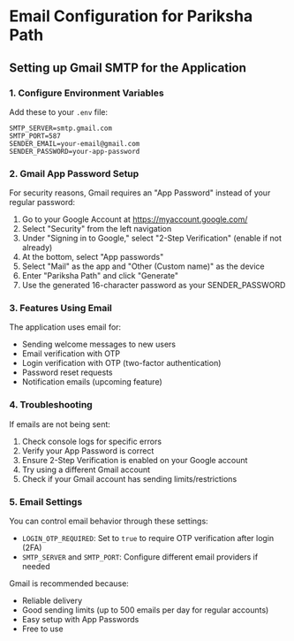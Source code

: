 # Email Configuration for Pariksha Path

## Setting up Gmail SMTP for the Application

### 1. Configure Environment Variables

Add these to your `.env` file:

```
SMTP_SERVER=smtp.gmail.com
SMTP_PORT=587
SENDER_EMAIL=your-email@gmail.com
SENDER_PASSWORD=your-app-password
```

### 2. Gmail App Password Setup

For security reasons, Gmail requires an "App Password" instead of your regular password:

1. Go to your Google Account at https://myaccount.google.com/
2. Select "Security" from the left navigation
3. Under "Signing in to Google," select "2-Step Verification" (enable if not already)
4. At the bottom, select "App passwords"
5. Select "Mail" as the app and "Other (Custom name)" as the device
6. Enter "Pariksha Path" and click "Generate"
7. Use the generated 16-character password as your SENDER_PASSWORD

### 3. Features Using Email

The application uses email for:

- Sending welcome messages to new users
- Email verification with OTP
- Login verification with OTP (two-factor authentication)
- Password reset requests
- Notification emails (upcoming feature)

### 4. Troubleshooting

If emails are not being sent:

1. Check console logs for specific errors
2. Verify your App Password is correct
3. Ensure 2-Step Verification is enabled on your Google account
4. Try using a different Gmail account
5. Check if your Gmail account has sending limits/restrictions

### 5. Email Settings

You can control email behavior through these settings:

- `LOGIN_OTP_REQUIRED`: Set to `true` to require OTP verification after login (2FA)
- `SMTP_SERVER` and `SMTP_PORT`: Configure different email providers if needed

Gmail is recommended because:
- Reliable delivery
- Good sending limits (up to 500 emails per day for regular accounts)
- Easy setup with App Passwords
- Free to use
